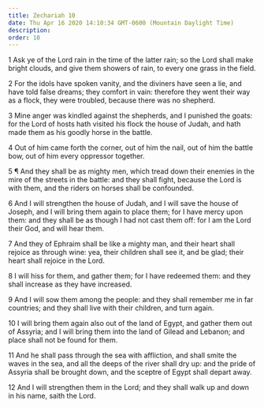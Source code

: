 ```yaml
---
title: Zechariah 10
date: Thu Apr 16 2020 14:10:34 GMT-0600 (Mountain Daylight Time)
description: 
order: 10
---
```


<p>
  1 Ask ye of the Lord rain in the time of the latter rain; so the Lord shall
  make bright clouds, and give them showers of rain, to every one grass in the
  field.
</p>
<p>
  2 For the idols have spoken vanity, and the diviners have seen a lie, and have
  told false dreams; they comfort in vain: therefore they went their way as a
  flock, they were troubled, because there was no shepherd.
</p>
<p>
  3 Mine anger was kindled against the shepherds, and I punished the goats: for
  the Lord of hosts hath visited his flock the house of Judah, and hath made
  them as his goodly horse in the battle.
</p>
<p>
  4 Out of him came forth the corner, out of him the nail, out of him the battle
  bow, out of him every oppressor together.
</p>
<p>
  5 &#xB6; And they shall be as mighty men, which tread down their enemies in
  the mire of the streets in the battle: and they shall fight, because the Lord
  is with them, and the riders on horses shall be confounded.
</p>
<p>
  6 And I will strengthen the house of Judah, and I will save the house of
  Joseph, and I will bring them again to place them; for I have mercy upon them:
  and they shall be as though I had not cast them off: for I am the Lord their
  God, and will hear them.
</p>
<p>
  7 And they of Ephraim shall be like a mighty man, and their heart shall
  rejoice as through wine: yea, their children shall see it, and be glad; their
  heart shall rejoice in the Lord.
</p>
<p>
  8 I will hiss for them, and gather them; for I have redeemed them: and they
  shall increase as they have increased.
</p>
<p>
  9 And I will sow them among the people: and they shall remember me in far
  countries; and they shall live with their children, and turn again.
</p>
<p>
  10 I will bring them again also out of the land of Egypt, and gather them out
  of Assyria; and I will bring them into the land of Gilead and Lebanon; and
  place shall not be found for them.
</p>
<p>
  11 And he shall pass through the sea with affliction, and shall smite the
  waves in the sea, and all the deeps of the river shall dry up: and the pride
  of Assyria shall be brought down, and the sceptre of Egypt shall depart away.
</p>
<p>
  12 And I will strengthen them in the Lord; and they shall walk up and down in
  his name, saith the Lord.
</p>
